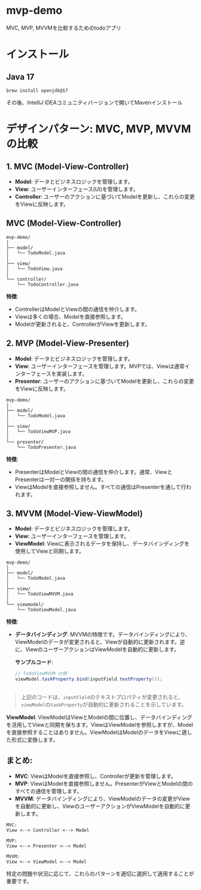 # mvp-demo
MVC, MVP, MVVMを比較するためのtodoアプリ


# インストール
## Java 17
```
brew install openjdk@17
```
その後、IntelliJ IDEAコミュニティバージョンで開いてMavenインストール

# デザインパターン: MVC, MVP, MVVM の比較

## 1. MVC (Model-View-Controller)

- **Model**: データとビジネスロジックを管理します。
- **View**: ユーザーインターフェース(UI)を管理します。
- **Controller**: ユーザーのアクションに基づいてModelを更新し、これらの変更をViewに反映します。

## MVC (Model-View-Controller)
```
mvp-demo/
│
├── model/
│   └── TodoModel.java
│
├── view/
│   └── TodoView.java
│
└── controller/
    └── TodoController.java
```

**特徴**:
- ControllerはModelとViewの間の通信を仲介します。
- Viewは多くの場合、Modelを直接参照します。
- Modelが更新されると、ControllerがViewを更新します。

## 2. MVP (Model-View-Presenter)

- **Model**: データとビジネスロジックを管理します。
- **View**: ユーザーインターフェースを管理します。MVPでは、Viewは通常インターフェースを実装します。
- **Presenter**: ユーザーのアクションに基づいてModelを更新し、これらの変更をViewに反映します。

```
mvp-demo/
│
├── model/
│   └── TodoModel.java
│
├── view/
│   └── TodoViewMVP.java
│
└── presenter/
    └── TodoPresenter.java
```

**特徴**:
- PresenterはModelとViewの間の通信を仲介します。通常、ViewとPresenterは一対一の関係を持ちます。
- ViewはModelを直接参照しません。すべての通信はPresenterを通して行われます。

## 3. MVVM (Model-View-ViewModel)

- **Model**: データとビジネスロジックを管理します。
- **View**: ユーザーインターフェースを管理します。
- **ViewModel**: Viewに表示されるデータを保持し、データバインディングを使用してViewと同期します。

```
mvp-demo/
│
├── model/
│   └── TodoModel.java
│
├── view/
│   └── TodoViewMVVM.java
│
└── viewmodel/
    └── TodoViewModel.java
```

**特徴**:
- **データバインディング**: MVVMの特徴です。データバインディングにより、ViewModelのデータが変更されると、Viewが自動的に更新されます。逆に、ViewのユーザーアクションはViewModelを自動的に更新します。

  **サンプルコード**:
  ```java
  // TodoViewMVVM の例
  viewModel.taskProperty.bind(inputField.textProperty());
 
> 上記のコードは、`inputField`のテキストプロパティが変更されると、`viewModel`の`taskProperty`が自動的に更新されることを示しています。

**ViewModel**:
ViewModelはViewとModelの間に位置し、データバインディングを活用してViewと同期を保ちます。ViewはViewModelを参照しますが、Modelを直接参照することはありません。ViewModelはModelのデータをViewに適した形式に変換します。

## まとめ:

- **MVC**: ViewはModelを直接参照し、Controllerが更新を管理します。
- **MVP**: ViewはModelを直接参照しません。PresenterがViewとModelの間のすべての通信を管理します。
- **MVVM**: データバインディングにより、ViewModelのデータの変更がViewを自動的に更新し、ViewのユーザーアクションがViewModelを自動的に更新します。

```
MVC:
View <--> Controller <--> Model

MVP:
View <--> Presenter <--> Model

MVVM:
View <--> ViewModel <--> Model
```

特定の問題や状況に応じて、これらのパターンを適切に選択して適用することが重要です。

